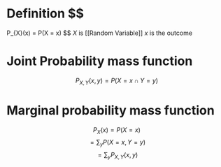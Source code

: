 # Definition $$
P_{X}(x) = P(X = x)
$$
$X$ is [[Random Variable]]
$x$ is the outcome

# Joint Probability mass function
$$
P_{X,Y}(x,y) = P(X = x \cap Y = y)
$$
# Marginal probability mass function
$$
P_{X}(x) = P(X =x)
$$
$$
  =\sum_{y}P(X = x, Y = y) 
$$
$$
=\sum_{y}P_{X,Y} (x,y)
$$